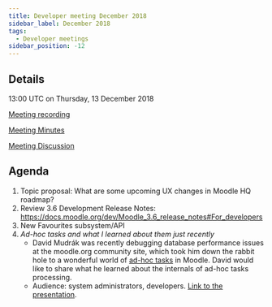 ```yaml
---
title: Developer meeting December 2018
sidebar_label: December 2018
tags:
  - Developer meetings
sidebar_position: -12
---
```


## Details

13:00 UTC on Thursday, 13 December 2018

[Meeting recording](https://moodle.zoom.us/recording/share/Mm04k8Xu2Lx1WsVxaRXJ4snW6WWbuuldBf9vYA0Wkx6wIumekTziMw)

[Meeting Minutes](https://devpad.moodle.org/p/MoodleDevCommunity-12-18)

[Meeting Discussion](https://moodle.org/mod/forum/discuss.php?d=378355)

## Agenda

1. Topic proposal: What are some upcoming UX changes in Moodle HQ roadmap?
1. Review 3.6 Development Release Notes: https://docs.moodle.org/dev/Moodle_3.6_release_notes#For_developers
1. New Favourites subsystem/API
1. *Ad-hoc tasks and what I learned about them just recently*
    - David Mudrák was recently debugging database performance issues at the moodle.org community site, which took him down the rabbit hole to a wonderful world of [ad-hoc tasks](/docs/apis/subsystems/task/) in Moodle. David would like to share what he learned about the internals of ad-hoc tasks processing.
    - Audience: system administrators, developers. [Link to the presentation](https://docs.google.com/presentation/d/1mtDF101ZsJOnWXz6P-iqXlH0p7bkR24-5JWWpm-iTUo/edit?usp=sharing).
